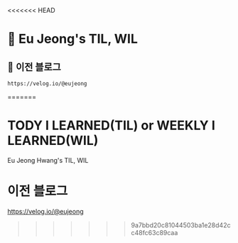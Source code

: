 <<<<<<< HEAD
# 📝 Eu Jeong's TIL, WIL


## 🔨 이전 블로그
    https://velog.io/@eujeong
=======
# TODY I LEARNED(TIL) or WEEKLY I LEARNED(WIL)
  Eu Jeong Hwang's TIL, WIL
  
# 이전 블로그
  https://velog.io/@eujeong
>>>>>>> 9a7bbd20c81044503ba1e28d42cc48fc63c89caa
